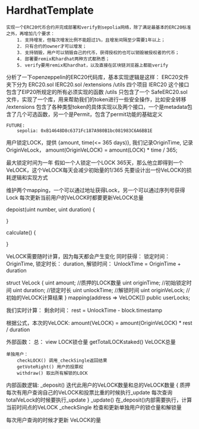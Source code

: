 # HardhatTemplate
    实现一个ERC20代币合约并完成部署和verify到sepolia网络，除了满足最基本的ERC20标准之外，再增加几个要求：
        1. 支持增发，但每次增发比例不能超过1%，且增发间隔至少需要1年以上；
        2. 只有合约的owner才可以增发；
        3. 支持销毁，用户可以销毁自己的代币，获得授权的也可以销毁被授权者的代币；
        4. 部署要remix和hardhat两种方式都熟悉；
        5. verify要用remix和hardhat，以及直接在区块链浏览器上都能verify

分析了一下openzeppelin的ERC20代码库，基本实现逻辑是这样：
    ERC20文件夹下分为
        ERC20.sol 
        IERC20.sol 
        /extensions 
        /utils 
    四个项目
        IERC20 这个接口包含了EIP20所规定的所有必须实现的函数
        /utils 只包含了一个 SafeERC20.sol 文件，实现了一个库，用来帮助我们的token进行一些安全操作，比如安全转移
        /extensions 包含了各种类型token的具体实现以及两个接口，一个是metadata包含了几个可选函数，另一个是Permit，包含了permit功能的基础定义

    FUTURE:
        sepolia: 0xB14648D8c6371Fc187A980B1bc081983C6A6BB1E

用户锁定LOCK，提供 {amount, time(<= 365 days)}, 我们记录OriginTime, 记录 OriginVeLock， amount(OriginVeLOCK) = amount(LOCK) * time / 365;

最大锁定时间为一年
假如一个人锁定一个LOCK 365天，那么他立即得到一个VeLOCK，这个VeLOCK每天会减少初始量的1/365
先要设计出一份VeLOCK的损耗逻辑和实现方式

维护两个mapping，一个可以通过地址获得Lock，另一个可以通过序列号获得Lock
每次更新当前用户的VeLOCK时都要更新VeLOCK总量

depoist(uint number, uint duration) {

}

calculate() {

}


VeLOCK需要随时计算，因为每天都会产生变化
同时获得：
    锁定时间： OriginTime,
    锁定时长： duration,
    解锁时间： UnlockTime = OriginTime + duration

struct VeLock {
    uint amount; //质押的LOCK数量
    uint originTime; //初始锁定时间
    uint duration; //锁定时长
    uint unlockTime; //解锁时间
    uint originVeLock; //初始的VeLOCK计算结果
}
mapping(address => VeLOCK[]) public userLocks;

我们实时计算：
    剩余时间： rest = UnlockTime - block.timestamp


根据公式，本次的VeLOCK: amount(VeLOCK) = amount(OriginVeLOCK) * rest / duration

外部函数：
    总： 
        view LOCK锁仓量 getTotalLOCKstaked()
        VeLOCK总量

    单独用户：
        checkLOCK() 调用_checkSingle返回结果  
        getVoteRight() 用户的投票权       
        withdraw() 取出所有解锁的LOCK

内部函数逻辑:
    _deposit() 迭代此用户的VeLOCK数量和总的VeLOCK数量 {
        质押
        每次有用户查询自己的VeLOCK和投票比重的时候执行_update
        每次查询totalVeLock的时候要执行_update
    }
    _update() 在_deposit()内部需要执行，计算当前时间点的VeLOCK
    _checkSingle 检查和更新单独用户的锁仓量和解锁量

每次用户查询的时候才更新 VeLOCK的量